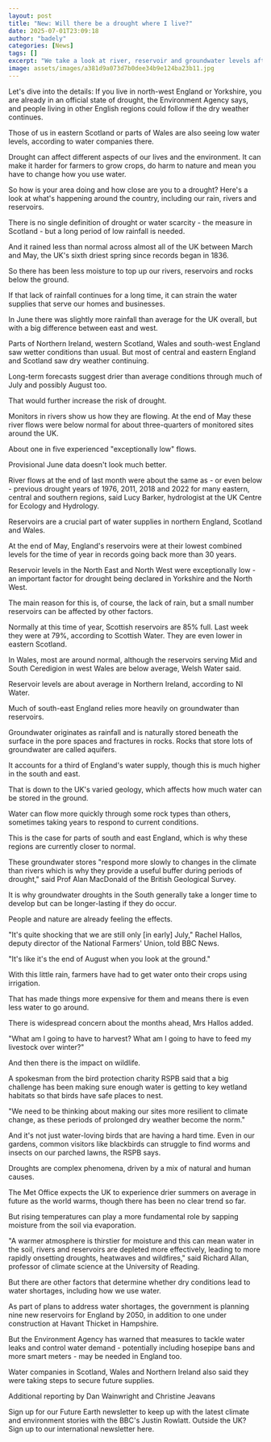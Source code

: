 ```yaml
---
layout: post
title: "New: Will there be a drought where I live?"
date: 2025-07-01T23:09:18
author: "badely"
categories: [News]
tags: []
excerpt: "We take a look at river, reservoir and groundwater levels after a particularly dry few months."
image: assets/images/a381d9a073d7b0dee34b9e124ba23b11.jpg
---
```


Let's dive into the details: If you live in north-west England or Yorkshire, you are already in an official state of drought, the Environment Agency says, and people living in other English regions could follow if the dry weather continues.

Those of us in eastern Scotland or parts of Wales are also seeing low water levels, according to water companies there.

Drought can affect different aspects of our lives and the environment. It can make it harder for farmers to grow crops, do harm to nature and mean you have to change how you use water.

So how is your area doing and how close are you to a drought? Here's a look at what's happening around the country, including our rain, rivers and reservoirs.

There is no single definition of drought or water scarcity - the measure in Scotland - but a long period of low rainfall is needed.

And it rained less than normal across almost all of the UK between March and May, the UK's sixth driest spring since records began in 1836.

So there has been less moisture to top up our rivers, reservoirs and rocks below the ground. 

If that lack of rainfall continues for a long time, it can strain the water supplies that serve our homes and businesses.

In June there was slightly more rainfall than average for the UK overall, but with a big difference between east and west. 

Parts of Northern Ireland, western Scotland, Wales and south-west England saw wetter conditions than usual. But most of central and eastern England and Scotland saw dry weather continuing.

Long-term forecasts suggest drier than average conditions through much of July and possibly August too.

That would further increase the risk of drought.

Monitors in rivers show us how they are flowing. At the end of May these river flows were below normal for about three-quarters of monitored sites around the UK.

About one in five experienced "exceptionally low" flows.

Provisional June data doesn't look much better.

River flows at the end of last month were about the same as - or even below - previous drought years of 1976, 2011, 2018 and 2022 for many eastern, central and southern regions, said Lucy Barker, hydrologist at the UK Centre for Ecology and Hydrology.

Reservoirs are a crucial part of water supplies in northern England, Scotland and Wales.

At the end of May, England's reservoirs were at their lowest combined levels for the time of year in records going back more than 30 years.

Reservoir levels in the North East and North West were exceptionally low - an important factor for drought being declared in Yorkshire and the North West.

The main reason for this is, of course, the lack of rain, but a small number reservoirs can be affected by other factors.

Normally at this time of year, Scottish reservoirs are 85% full. Last week they were at 79%, according to Scottish Water. They are even lower in eastern Scotland.

In Wales, most are around normal, although the reservoirs serving Mid and South Ceredigion in west Wales are below average, Welsh Water said.

Reservoir levels are about average in Northern Ireland, according to NI Water.

Much of south-east England relies more heavily on groundwater than reservoirs.

Groundwater originates as rainfall and is naturally stored beneath the surface in the pore spaces and fractures in rocks. Rocks that store lots of groundwater are called aquifers.

It accounts for a third of England's water supply, though this is much higher in the south and east.

That is down to the UK's varied geology, which affects how much water can be stored in the ground.

Water can flow more quickly through some rock types than others, sometimes taking years to respond to current conditions.

This is the case for parts of south and east England, which is why these regions are currently closer to normal.

These groundwater stores "respond more slowly to changes in the climate than rivers which is why they provide a useful buffer during periods of drought," said Prof Alan MacDonald of the British Geological Survey.

It is why groundwater droughts in the South generally take a longer time to develop but can be longer-lasting if they do occur.

People and nature are already feeling the effects.

"It's quite shocking that we are still only [in early] July," Rachel Hallos, deputy director of the National Farmers' Union, told BBC News.

"It's like it's the end of August when you look at the ground."

With this little rain, farmers have had to get water onto their crops using irrigation. 

That has made things more expensive for them and means there is even less water to go around.

There is widespread concern about the months ahead, Mrs Hallos added.

"What am I going to have to harvest? What am I going to have to feed my livestock over winter?"

And then there is the impact on wildlife. 

A spokesman from the bird protection charity RSPB said that a big challenge has been making sure enough water is getting to key wetland habitats so that birds have safe places to nest.

"We need to be thinking about making our sites more resilient to climate change, as these periods of prolonged dry weather become the norm."

And it's not just water-loving birds that are having a hard time. Even in our gardens, common visitors like blackbirds can struggle to find worms and insects on our parched lawns, the RSPB says.

Droughts are complex phenomena, driven by a mix of natural and human causes.

The Met Office expects the UK to experience drier summers on average in future as the world warms, though there has been no clear trend so far.

But rising temperatures can play a more fundamental role by sapping moisture from the soil via evaporation.

"A warmer atmosphere is thirstier for moisture and this can mean water in the soil, rivers and reservoirs are depleted more effectively, leading to more rapidly onsetting droughts, heatwaves and wildfires," said Richard Allan, professor of climate science at the University of Reading.

But there are other factors that determine whether dry conditions lead to water shortages, including how we use water.

As part of plans to address water shortages, the government is planning nine new reservoirs for England by 2050, in addition to one under construction at Havant Thicket in Hampshire.

But the Environment Agency has warned that measures to tackle water leaks and control water demand - potentially including hosepipe bans and more smart meters - may be needed in England too.

Water companies in Scotland, Wales and Northern Ireland also said they were taking steps to secure future supplies.

Additional reporting by Dan Wainwright and Christine Jeavans

Sign up for our Future Earth newsletter to keep up with the latest climate and environment stories with the BBC's Justin Rowlatt. Outside the UK? Sign up to our international newsletter here.

